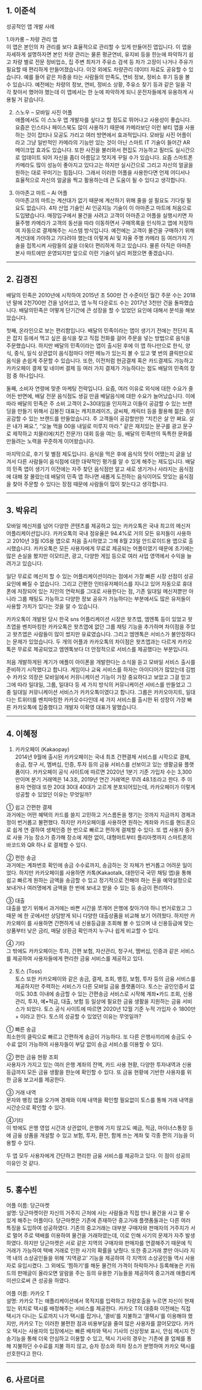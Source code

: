 ## 1. 이준석   
성공적인 앱 개발 사례   

1.마카롱 – 차량 관리 앱   
이 앱은 본인의 차 관리를 보다 효율적으로 관리할 수 있게 만들어진 앱입니다. 이 앱을 자세하게 설명하자면 본인 차량 관리는 물론 평균연비, 유지비 등을 한눈에 파악하기 쉽고 차량 별로 전문 정비업소, 집 주변 최저가 주유소 검색 등 차가 고장이 나거나 주유가 필요할 때 편리하게 만들어졌습니다. 이것 외에도 차량관리 데이터 자료도 공유할 수 있습니다. 예를 들어 같은 차종을 타는 사람들의 만족도, 연비 정보, 정비소 후기 등을 볼 수 있습니다. 예전에는 차량의 정보, 연비, 정비소 상황, 주유소 찾기 등과 같은 일을 각각 찾아서 했어야 했는데 이 앱에서는 한 눈에 파악하게 되니 운전자들에게 유용하게 사용될 거 같습니다.   
   
2. 스노우 – 모바일 사진 어플   
애플에서도 이 스노우 앱 개발자를 싶다고 할 정도로 뛰어나고 사용성이 좋습니다. 요즘은 인스타나 페이스북도 많이 사용하기 때문에 카메라보단 이런 뷰티 앱을 사용하는 것이 잡티나 모공도 가리고 여러 방면에서 효과적입니다. 모바일 사진 어플이라고 그냥 일반적인 카메라의 기능만 있는 것이 아닌 스마트 IT 기술이 들어간 AR 메이크업 효과도 있습니다. 또한 사진을 불러와서 편집도 가능하고 필터도 실시간으로 업데이트 되어 자신을 좀더 아름답고 멋지게 꾸밀 수가 있습니다. 요즘 스마트폰 카메라도 많이 성능이 좋아지고 있다고는 하지만 실시간으로 그리고 자신의 얼굴을 원하는 대로 꾸미기는 힘듭니다. 그래서 이러한 어플을 사용한다면 언제 어디서나 효율적으로 자신의 얼굴을 찍고 활용하는데 큰 도움이 될 수 있다고 생각합니다.   
   
3. 아마존고 마트 – Ai 어플   
아마존고의 마트는 계산대가 없기 때문에 계산하기 위해 줄을 설 필요도 기다릴 필요도 없습니다. 4차 산업 기술인 AI 인공지능 기술이 이 아마존고 마트에 처음으로 도입됐습니다. 매장입구에서 물건을 사려고 고객이 아마존고 어플을 실행시키면 자율주행 카메라가 고객의 동선을 따라 이동하면서 구매목록을 인식하고 앱에 저장하여 자동으로 결제해주는 시스템 방식입니다. 예전에는 고객이 물건을 구매하기 위해 계산대에 가야하고 기다려야 했는데 이렇게 AI 및 자율 주행 카메라 등 여러가지 기술을 접목시켜 사람들의 삶을 더욱더 편리하게 하고 있습니다. 물론 아직은 아마존 본사 마트에만 운영되지만 앞으로 이런 기술이 널리 퍼졌으면 좋겠습니다.   
   
***   

## 2. 김경진   
 배달의 민족은 2010년에 시작하여 2015년 초 500만 건 수준이던 월간 주문 수는 2018년 말에 2천700만 건을 넘어섰고, 앱 누적 다운로드 수는 2017년 3천만 건을 돌파했습니다. 배달의민족은 어떻게 단기간에 큰 성장을 할 수 있었던 요인에 대해서 분석을 해보았습니다.   
    
 첫째, 온라인으로 보는 편리함입니다. 배달의 민족이라는 앱이 생기기 전에는 전단지 혹은 잡지 등에서 먹고 싶은 음식을 찾고 직접 전화를 걸어 주문을 넣는 방법으로 음식을 주문했습니다. 하지만 배달의 민족이라는 앱이 출시된 후에 이 앱 하나만으로 한식, 양식, 중식, 일식 상관없이 음식점마다 어떤 메뉴가 있는지 볼 수 있고 몇 번의 클릭만으로 음식을 손쉽게 주문할 수 있습니다. 또한, 이전처럼 현금결제 혹은 카드결제도 가능하고 카카오페이 결제 및 네이버 결제 등 여러 가지 결제가 가능하다는 점도 배달의 민족의 장점 중 하나입니다.   
    
 둘째, 소비자 연령에 맞춘 마케팅 전략입니다. 요즘, 여러 이유로 외식에 대한 수요가 줄어든 반면에, 배달 전문 음식점도 생길 만큼 배달음식에 대한 수요가 늘어났습니다. 이에 따라 배달의 민족은 주 소비 고객이 2~30대임을 인지하고 이들이 공감할 수 있는 브랜딩을 만들기 위해서 김봉진 대표는 캐치프레이즈, 글씨체, 캐릭터 등을 활용해 젊은 층이 공감할 수 있는 브랜드를 만들었습니다. 주 고객들이 공감할만한 “치킨은 살 안 쪄요. 살은 내가 쪄요.”, “오늘 먹을 00을 내일로 미루지 마라.” 같은 재치있는 문구를 광고 문구로 제작하고 치믈리에(치킨 전문가) 대회 등을 여는 등, 배달의 민족만의 독특한 문화를 만들려는 노력을 꾸준하게 이어왔습니다.   
    
 마지막으로, 후기 및 별점 제도입니다. 음식을 먹은 후에 음식의 맛이 어땠는지 글을 남겨서 다른 사람들이 음식점에 대한 대략적인 평가를 알 수 있게 해주는 제도입니다. 배달의 민족 앱이 생기기 이전에는 자주 찾던 음식점만 알고 새로 생기거나 사라지는 음식점에 대해 잘 몰랐는데 배달의 민족 앱 하나면 새롭게 도전하는 음식이어도 맛있는 음식점을 찾아 주문할 수 있다는 장점 때문에 사람들이 많이 찾는다고 생각합니다.    
    
***   
   
## 3. 박유리   
모바일 메신저를 넘어 다양한 콘텐츠를 제공하고 있는 카카오톡은 국내 최고의 메신저 어플리케이션입니다. 카카오톡의 국내 점유율은 94.4%로 거의 모든 유저들이 사용하고 2010년 3월 IOS용 앱으로 처음 출시하였고 그해 8월 23일 안드로이드용 앱으로 출시했습니다. 카카오톡은 모든 사용자에게 무료로 제공되는 어플이였기 때문에 초기에는 많은 손실을 봤지만 이모티콘, 광고, 다양한 게임 등으로 여러 사업 영역에서 수익을 늘려가고 있습니다.   
   
 일단 무료로 메신저 할 수 있는 어플리케이션이라는 점에서 가장 빠른 시장 선점이 성공요인에 빠질 수 없습니다. 그리고 간편한 인터유저페이스를 지니고 있어 자동으로 휴대폰에 저장되어 있는 지인의 연락처를 그대로 사용한다는 점, 기존 일대일 메신저뿐만 아니라 그룹 채팅도 가능하고 다양한 정보 공유가 가능하다는 부분에서도 많은 유저들이 사용할 가치가 있다는 것을 알 수 있습니다.   
    
 카카오톡이 개발된 당시 한국 sns 어플리케이션 시장은 왓츠앱, 엠엔톡 등이 있었고 왓츠앱을 벤치마킹한 카카오톡은 왓츠앱에 없던 그룹 채팅 기능을 추가하며 차이점을 주었고 왓츠앱은 사람들이 많이 썼지만 유료였습니다. 그리고 엠엔톡은 서비스가 불안정하다는 문제가 있었습니다. 두 개의 어플과 카카오톡의 차이점은 왓츠앱과는 다르게 카카오톡은 무료로 제공되었고 엠엔톡보다 더 안정적으로 서비스를 제공했다는 부분입니다.   
    
 처음 개발하게된 계기가 애플이 아이폰을 개발한다는 소식을 듣고 모바일 서비스 출시를 준비하기 시작했다고 합니다. 게임이나 교육 서비스를 하자는 아이디어가 많았는데 김범수 카카오 의장은 모바일에서 커뮤니케이션 기능이 가장 중요하다고 보았고 그걸 믿고 그에 따라 일대일, 그룹, 일대다 등 세 가지 방식의 커뮤니케이션 서비스를 만들었고 그중 일대일 커뮤니케이션 서비스가 카카오톡이였다고 합니다. 그룹은 카카오아지트, 일대다는 트위터를 벤치마킹한 카카오수다인데 세 가지 서비스를 출시한 뒤 성장이 가장 빠른 카카오톡에 집중했다고 개발자 이확영 대표가 말했습니다. 
   
***   
   
## 4. 이혜정   
1. 카카오페이 (Kakaopay)   
2014년 9월에 출시된 카카오페이는 국내 최초 간편결제 서비스를 시작으로 결제, 송금, 청구
서, 멤버십, 인증, 투자 등의 금융 서비스를 선보이고 있는 생활금융 플랫폼이다. 카카오페이
공식 사이트에 따르면 2020년 1분기 기준 가입자 수는 3,300만이며 분기 거래액은 14.3조, 
2019년 연간 거래액은 무려 48.1조라고 한다. 주 이용자 연령대 또한 20대 30대 40대가 
고르게 분포되어있는데, 카카오페이가 이렇게 성공할 수 있었던 이유는 무엇일까?   
   
① 쉽고 간편한 결제   
과거에는 어떤 혜택의 카드를 쓸지 고민하고 거스름돈을 챙기는 것까지 지금까지 경제과정이 
번거롭고 불편했다. 하지만 카카오페이를 사용하면 원하는 계좌와 카드를 핸드폰으로 쉽게 연
결하여 생체인증 한 번으로 빠르고 편하게 결제할 수 있다. 또 앱 사용자 증가로 사용 가능 
장소가 증가해 장소에 제한 없이, 대형마트부터 플리마켓까지 스마트폰의 바코드와 QR 하나
로 결제할 수 있다.   
   
② 편한 송금   
과거에는 계좌번호 확인에 송금 수수료까지, 송금하는 것 자체가 번거롭고 어려운 일이었다. 
하지만 카카오페이를 사용하면 카톡(Kakaotalk, 대한민국 국민 채팅 앱)을 통해 쉽고 빠르게 
원하는 금액을 송금할 수 있고 정기적으로 전해야 하는 돈을 예약설정으로 보내거나 
여러명에게 금액을 한 번에 보내고 받을 수 있는 등 송금이 편리하다.   
   
③ 대출   
대출을 받기 위해서 과거에는 바쁜 시간을 쪼개어 은행에 찾아가야 하니 번거로웠고 그 때문
에 한 곳에서만 상담받게 되니 다양한 대출상품을 비교해 보기 어려웠다. 하지만 카카오페이
를 사용하면 간편하게 내 신용등급을 조회해 볼 수 있으며 내 신용등급에 맞는 상품부터 낮은
금리, 매달 상환금 확인까지 누구나 쉽게 비교할 수 있다.   
   
④ 기타   
그 밖에도 카카오페이는 투자, 간편 보험, 자산관리, 청구서, 멤버십, 인증과 같은 서비스를
제공하여 사용자들에게 편리한 금융 서비스를 제공하고 있다.   
   
2. 토스 (Toss)   
토스 또한 카카오페이와 같은 송금, 결제, 조회, 뱅킹, 보험, 투자 등의 금융 서비스를 제공하지만 주력하는 서비스가 다른 모바일 금융 플랫폼이다. 토스는 공인인증서 없이도 30초 이내에 송금할 수 있는 간편송금 서비스로 시작해 계좌•카드 조회, 신용관리, 투자, 예•적금, 대출, 보험 등 일상에 필요한 금융 생활을 지원하는 금융 서비스가 되었다. 토스 공식 사이트에 따르면 2020년 12월 기준 누적 가입자 수 1800만+ 이라고 한다. 토스의 성공할 수 있었던 이유는 무엇일까?   
   
① 빠른 송금   
최소한의 클릭으로 빠르고 간편하게 송금이 가능하다. 또 다른 은행사끼리에 송금도 수수료 없이 가능하여 사용자들이 부담 없이 송금 서비스를 이용할 수 있다.   
   
② 편한 금융 현황 조회   
사용자가 가지고 있는 여러 은행 계좌의 잔액, 카드 사용 현황, 다양한 투자내역과 신용등급까지 모든 금융 생활을 한눈에 확인할 수 있다. 또 금융 현황에 기반한 사용자를 위한 금융 보고서를 제공한다.   
   
③ 거래 내역   
문자와 뱅킹 앱을 오가며 경제와 이체 내역을 확인할 필요없이 토스를 통해 거래 내역을 시간순으로 확인할 수 있다.   
   
④기타   
이 밖에도 은행 영업 시간과 상관없이, 은행에 가지 않고도 예금, 적금, 마이너스통장 등에 금융 상품을 개설할 수 있고 보험, 투자, 환전, 함께 쓰는 계좌 및 각종 편의 기능을 이용할 수 있다.   
   
두 앱 모두 사용자에게 간단하고 편리한 금융 서비스를 제공하고 있다. 
이 점이 성공의 이유인 것 같다.   
   
***   
   
## 5. 홍수빈   
어플 이름: 당근마켓   
설명: 당근마켓이란 자신의 거주지 근처에 사는 사람들과 직접 만나 물건을 사고 팔 수 있게 해주는 어플이다. 당근마켓은 기존에 존재하던 중고거래 플랫폼들과는 다른 여러 특징을 도입하여 성공하였다. 기존의 중고거래는 대부분 구매자와 판매자의 거주지가 서로 멀어 주로 택배를 이용하여 물건을 거래하였는데, 이로 인해 사기의 문제가 자주 발생하였다. 하지만 당근마켓은 서로 같은 지역의 구매자와 판매자를 연결해주기 때문에 직거래가 가능하여 택배 거래로 인한 사기의 확률을 낮췄다. 또한 중고거래 뿐만 아니라 지역 내의 소상공인들을 위해 ‘지역광고’ 기능을 제공하여 각 지역의 소상공인들 역시 사용자로 유입시켰다. 
그 외에도 ‘찜하기’를 해둔 물건의 가격이 하락하거나 등록해놓은 키워드의 판매글이 올라오면 알람을 주는 등의 유용한 기능들을 제공하여 중고거래 애플리케이션으로써 큰 성공을 하였다.    
   
어플 이름: 카카오 T   
설명: 카카오 T는 애플리케이션에서 목적지를 입력하고 차량호출을 누르면 자신이 현재 있는 위치로 택시를 배정해주는 서비스를 제공한다. 카카오 T의 대중화 이전에는 직접 택시가 다니는 도로까지 나가 택시를 잡거나, ‘콜비’를 지불하고 ‘콜택시’를 이용해야 했지만, 카카오 T는 이러한 불편한 점과 비용부담을 줄여 많은 사용자를 끌어모았다. 카카오 택시는 사용자의 입장에서는 빠른 배차와 택시 기사의 신상정보 표시, 안심 메시지 전송기능을 통해 더욱 안심하고 이용할 수 있고, 택시 기사의 경우는 기존에 콜 업체를 통해 지불하던 수수료를 지불 하지 않고, 승차 장소와 하차 장소가 분명하여 카카오 택시를 선호한다고 한다.    
   
***   
   
## 6. 사르더르   
